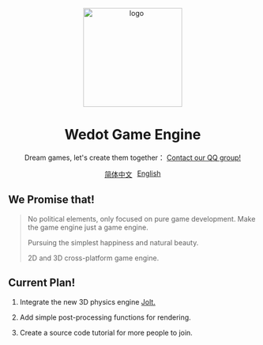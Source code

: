<div align="center">
    <p align="center">                                 
        <img align="center" src="icon.png" alt="logo" width="200">
    </p>
    <h1 align="center">Wedot Game Engine</h1>
    <p align="center">Dream games, let's create them together：
        <a href="http://qm.qq.com/cgi-bin/qm/qr?_wv=1027&k=feHFQN3fYumIlOVNF_5nApTLUmuil3jw&authKey=6Z%2BXqXfjmY%2BDfy68m1XOplBkiPA%2FzQ%2Bms0bUDrV2uRcMzj6U%2B0zhVapkTFEMXkau&noverify=0&group_code=112652189">
        	Contact our QQ group!
        </a>
    <br> 
    <div style="display: flex; justify-content: center;">
        <a href="README.md" style="margin-right: 10px;">简体中文</a>
        <a href="README-EH.md">English</a>
    </div>
</div>

## We Promise that!
> No political elements, only focused on pure game development. Make the game engine just a game engine.
> 
> Pursuing the simplest happiness and natural beauty.
> 
> 2D and 3D cross-platform game engine.

## Current Plan!
 1. Integrate the new 3D physics engine [Jolt.](https://github.com/jrouwe/JoltPhysics)
    
 3. Add simple post-processing functions for rendering.
    
 5. Create a source code tutorial for more people to join.






